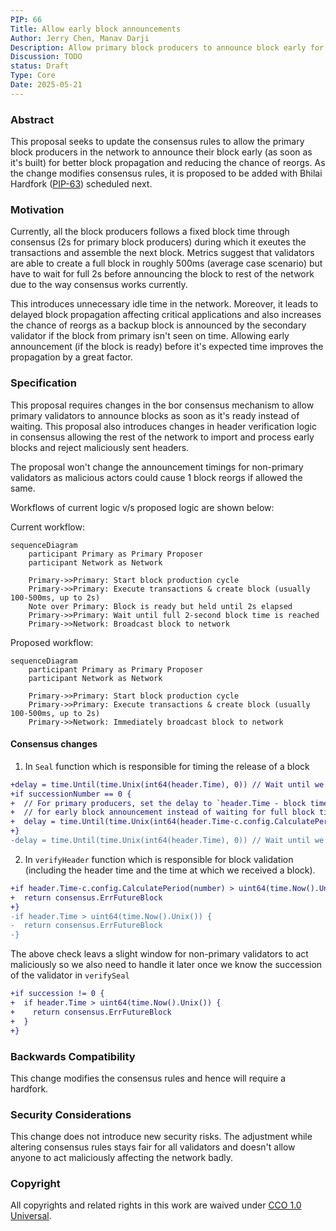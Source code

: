 ```yaml
---
PIP: 66
Title: Allow early block announcements
Author: Jerry Chen, Manav Darji
Description: Allow primary block producers to announce block early for better block propagation.
Discussion: TODO
status: Draft
Type: Core
Date: 2025-05-21
---
```


### Abstract
This proposal seeks to update the consensus rules to allow the primary block producers in the network to announce their block early (as soon as it's built) for better block propagation and reducing the chance of reorgs. As the change modifies consensus rules, it is proposed to be added with 
Bhilai Hardfork ([PIP-63](https://github.com/maticnetwork/Polygon-Improvement-Proposals/blob/main/PIPs/PIP-63.md)) scheduled next.

### Motivation
Currently, all the block producers follows a fixed block time through consensus (2s for primary block producers) during which it exeutes the transactions and assemble the next block. Metrics suggest that validators are able to create a full block in roughly 500ms (average case scenario) but have to wait for full 2s 
before announcing the block to rest of the network due to the way consensus works currently.

This introduces unnecessary idle time in the network. Moreover, it leads to delayed block propagation affecting critical applications and also increases the chance of reorgs as a backup block is announced by the secondary validator if the block from primary isn't seen on time. Allowing early announcement 
(if the block is ready) before it's expected time improves the propagation by a great factor.

### Specification
This proposal requires changes in the bor consensus mechanism to allow primary validators to announce blocks as soon as it's ready instead of waiting. This proposal also introduces changes in header verification logic in consensus allowing the rest of the network to import and process early blocks and reject maliciously sent headers.

The proposal won't change the announcement timings for non-primary validators as malicious actors could cause 1 block reorgs if allowed the same.

Workflows of current logic v/s proposed logic are shown below:

Current workflow:
```mermaid
sequenceDiagram
    participant Primary as Primary Proposer
    participant Network as Network

    Primary->>Primary: Start block production cycle
    Primary->>Primary: Execute transactions & create block (usually 100-500ms, up to 2s)
    Note over Primary: Block is ready but held until 2s elapsed
    Primary->>Primary: Wait until full 2-second block time is reached
    Primary->>Network: Broadcast block to network
```

Proposed workflow:
```mermaid
sequenceDiagram
    participant Primary as Primary Proposer
    participant Network as Network

    Primary->>Primary: Start block production cycle
    Primary->>Primary: Execute transactions & create block (usually 100-500ms, up to 2s)
    Primary->>Network: Immediately broadcast block to network
```

#### Consensus changes

1. In `Seal` function which is responsible for timing the release of a block
```diff
+delay = time.Until(time.Unix(int64(header.Time), 0)) // Wait until we reach header time for non-primary validators
+if successionNumber == 0 {
+  // For primary producers, set the delay to `header.Time - block time` instead of `header.Time`
+  // for early block announcement instead of waiting for full block time.
+  delay = time.Until(time.Unix(int64(header.Time-c.config.CalculatePeriod(number)), 0))
+}
-delay = time.Until(time.Unix(int64(header.Time), 0)) // Wait until we reach header time
```

2. In `verifyHeader` function which is responsible for block validation (including the header time and the time at which we received a block).
```diff
+if header.Time-c.config.CalculatePeriod(number) > uint64(time.Now().Unix()) {
+  return consensus.ErrFutureBlock
+}
-if header.Time > uint64(time.Now().Unix()) {
-  return consensus.ErrFutureBlock
-}
```

The above check leavs a slight window for non-primary validators to act maliciously so we also need to handle it later once we know the succession of the validator in `verifySeal`
```diff
+if succession != 0 {
+  if header.Time > uint64(time.Now().Unix()) {
+    return consensus.ErrFutureBlock
+  }
+}
```

### Backwards Compatibility
This change modifies the consensus rules and hence will require a hardfork. 

### Security Considerations
This change does not introduce new security risks. The adjustment while altering consensus rules stays fair for all validators and doesn't allow anyone to act maliciously affecting the network badly. 

### Copyright

All copyrights and related rights in this work are waived under [CCO 1.0 Universal](https://creativecommons.org/publicdomain/zero/1.0/legalcode).
